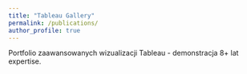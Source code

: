 ```yaml
---
title: "Tableau Gallery"
permalink: /publications/ 
author_profile: true
---
```


Portfolio zaawansowanych wizualizacji Tableau - demonstracja 8+ lat expertise.
